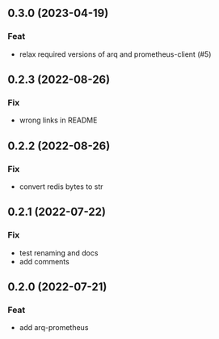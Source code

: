 ## 0.3.0 (2023-04-19)

### Feat

- relax required versions of arq and prometheus-client (#5)

## 0.2.3 (2022-08-26)

### Fix

- wrong links in README

## 0.2.2 (2022-08-26)

### Fix

- convert redis bytes to str

## 0.2.1 (2022-07-22)

### Fix

- test renaming and docs
- add comments

## 0.2.0 (2022-07-21)

### Feat

- add arq-prometheus
